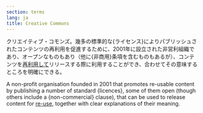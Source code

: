 ```yaml
---
section: terms
lang: ja
title: Creative Commons
---
```


クリエイティブ・コモンズ。幾多の標準的な{ライセンス}によりパブリッシュされたコンテンツの再利用を促進するために、2001年に設立された非営利組織であり、オープンなものもあり（他に{非商用}条項を含むものもあるが）、コンテンツを[再利用して](/glossary/ja/terms/re-use/)リリースする際に利用することができ、合わせてその意味するところを明確にできる。

A non-profit organisation founded in 2001 that promotes re-usable content by publishing a number of standard {licences}, some of them open (though others include a {non-commercial} clause), that can be used to release content for [re-use](/glossary/en/terms/re-use/), together with clear explanations of their meaning.
